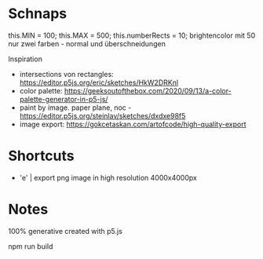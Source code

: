 # Schnaps


this.MIN = 100;
this.MAX = 500;
this.numberRects = 10;
brightencolor mit 50
nur zwei farben - normal und überschneidungen


Inspiration
* intersections von rectangles: https://editor.p5js.org/eric/sketches/HkW2DRKnl 
* color palette: https://geeksoutofthebox.com/2020/09/13/a-color-palette-generator-in-p5-js/ 
* paint by image. paper plane, noc - https://editor.p5js.org/steinlav/sketches/dxdxe98f5
* image export: https://gokcetaskan.com/artofcode/high-quality-export 

# Shortcuts
* 'e' | export png image in high resolution 4000x4000px

# Notes
100% generative
created with p5.js



npm run build